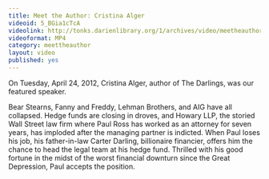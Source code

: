 ```yaml
---
title: Meet the Author: Cristina Alger
videoid: 5_BGia1cTcA
videolink: http://tonks.darienlibrary.org/1/archives/video/meetheauthor/20120424_cristina_alger.m4v
videoformat: MP4
category: meettheauthor
layout: video
published: yes
---
```


On Tuesday, April 24, 2012, Cristina Alger, author of The Darlings, was our featured speaker.

Bear Stearns, Fanny and Freddy, Lehman Brothers, and AIG have all collapsed. Hedge funds are closing in droves, and Howary LLP, the storied Wall Street law firm where Paul Ross has worked as an attorney for seven years, has imploded after the managing partner is indicted. When Paul loses his job, his father-in-law Carter Darling, billionaire financier, offers him the chance to head the legal team at his hedge fund. Thrilled with his good fortune in the midst of the worst financial downturn since the Great Depression, Paul accepts the position.